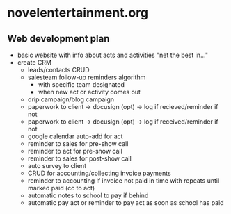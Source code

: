 # novelentertainment.org
## Web development plan
- basic website with info about acts and activities "net the best in..."
- create CRM
  - leads/contacts CRUD
  - salesteam follow-up reminders algorithm
    - with specific team designated
    - when new act or activity comes out
  - drip campaign/blog campaign
  - paperwork to client -> docusign (opt) -> log if recieved/reminder if not
  - paperwork to client -> docusign (opt) -> log if received/reminder if not
  - google calendar auto-add for act
  - reminder to sales for pre-show call
  - reminder to act for pre-show call
  - reminder to sales for post-show call
  - auto survey to client
  - CRUD for accounting/collecting invoice payments
  - reminder to accounting if invoice not paid in time with repeats until marked paid (cc to act)
  - automatic notes to school to pay if behind
  - automatic pay act or reminder to pay act as soon as school has paid
